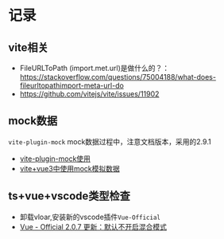 # 记录

## vite相关

- FileURLToPath (import.met.url)是做什么的？：<https://stackoverflow.com/questions/75004188/what-does-fileurltopathimport-meta-url-do>
- <https://github.com/vitejs/vite/issues/11902>

## mock数据

`vite-plugin-mock` mock数据过程中，注意文档版本，采用的2.9.1

- [vite-plugin-mock使用](https://juejin.cn/post/7086708577104035876)
- [vite+vue3中使用mock模拟数据](https://juejin.cn/post/7252254121469247545)

## ts+vue+vscode类型检查

- 卸载vloar,安装新的vscode插件`Vue-Official`
- [Vue - Official 2.0.7 更新：默认不开启混合模式](https://zhuanlan.zhihu.com/p/688513347)
